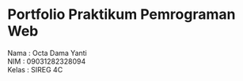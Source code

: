 # Portfolio Praktikum Pemrograman Web

Nama  : Octa Dama Yanti <br>
NIM  : 09031282328094 <br>
Kelas  : SIREG 4C
